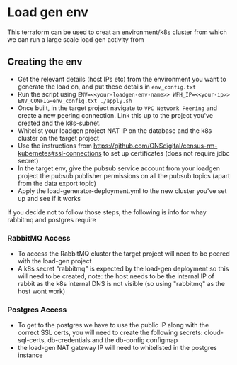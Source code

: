# Load gen env
This terraform can be used to creat an environment/k8s cluster from which we can run a large scale load gen activity from

## Creating the env

- Get the relevant details (host IPs etc) from the environment you want to generate the load on, and put these details in `env_config.txt`
- Run the script using `ENV=<<your-loadgen-env-name>> WFH_IP=<<your-ip>> ENV_CONFIG=env_config.txt ./apply.sh`
- Once built, in the target project navigate to `VPC Network Peering` and create a new peering connection. Link this up to the project you've created and the k8s-subnet.
- Whitelist your loadgen project NAT IP on the database and the k8s cluster on the target project
- Use the instructions from https://github.com/ONSdigital/census-rm-kubernetes#ssl-connections to set up certificates (does not require jdbc secret)
- In the target env, give the pubsub service account from your loadgen project the pubsub publisher permissions on all the pubsub topics (apart from the data export topic)
- Apply the load-generator-deployment.yml to the new cluster you've set up and see if it works



If you decide not to follow those steps, the following is info for whay rabbitmq and postgres require
###  RabbitMQ Access

- To access the RabbitMQ cluster the target project will need to be peered with the load-gen project
- A k8s secret "rabbitmq" is expected by the load-gen deployment so this will need to be created, note: the host needs
to be the internal IP of rabbit as the k8s internal DNS is not visible (so using "rabbitmq" as the host wont work)


###  Postgres Access
- To get to the postgres we have to use the public IP along with the correct SSL certs, you will need to create the
following secrets: cloud-sql-certs, db-credentials and the db-config configmap
- the load-gen NAT gateway IP will need to whitelisted in the postgres instance
